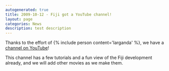 ```yaml
---
autogenerated: true
title: 2009-10-12 - Fiji got a YouTube channel!
layout: page
categories: News
description: test description
---
```


Thanks to the effort of {% include person content='Iarganda' %}, we have a [channel on YouTube](http://www.youtube.com/user/fijichannel)!

This channel has a few tutorials and a fun view of the Fiji development already, and we will add other movies as we make them.


